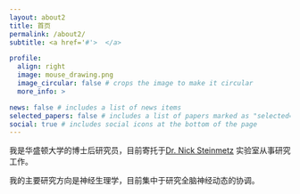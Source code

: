 ```yaml
---
layout: about2
title: 首页
permalink: /about2/
subtitle: <a href='#'>  </a>

profile:
  align: right
  image: mouse_drawing.png
  image_circular: false # crops the image to make it circular
  more_info: >

news: false # includes a list of news items
selected_papers: false # includes a list of papers marked as "selected={true}"
social: true # includes social icons at the bottom of the page
---
```


我是华盛顿大学的博士后研究员，目前寄托于[Dr. Nick Steinmetz](http://www.steinmetzlab.net)  实验室从事研究工作。

我的主要研究方向是神经生理学，目前集中于研究全脑神经动态的协调。


